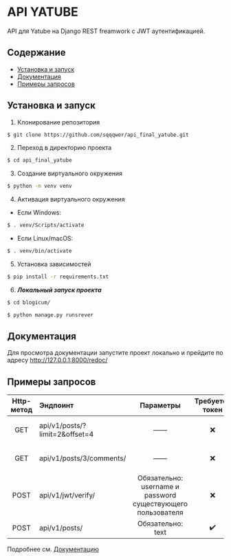 # API YATUBE
API для Yatube на Django REST freamwork с JWT аутентификацией.

## Содержание
- [Установка и запуск](#установка-и-запуск)
- [Документация](#документация)
- [Примеры запросов](#примеры-запросов)
## Установка и запуск
1. Клонирование репозитория
   
```bash
$ git clone https://github.com/sqqqwer/api_final_yatube.git
```

2. Переход в директорию проекта

```bash
$ cd api_final_yatube
```

3. Создание виртуального окружения

```bash
$ python -m venv venv
```

4. Активация виртуального окружения

- Если Windows:
```bash
$ . venv/Scripts/activate
```
- Если Linux/macOS:
```bash
$ . venv/bin/activate
```
5. Установка зависимостей

```bash
$ pip install -r requirements.txt
```

6. **_Локальный запуск проекта_**

```bash
$ cd blogicum/
```

```bash
$ python manage.py runsrever
```

## Документация
Для просмотра документации запустите проект локально и прейдите по адресу http://127.0.0.1:8000/redoc/


## Примеры запросов
|Http-метод|Эндпоинт|Параметры|Требуется токен|Результат|
| :-: | :-- | :-: | :-: | - |
| GET | api/v1/posts/?limit=2&offset=4 | —— |:x:| Получение 2 постов с 3 страницы |
| GET | api/v1/posts/3/comments/ | —— |:x:| Получение **всех** комментариев с поста с id 3 |
| POST | api/v1/jwt/verify/ | Обязательно: username и password существующего пользователя | :x: | Получение аунтефикационного токена |
| POST | api/v1/posts/ | Обязательно: text |:heavy_check_mark:| Создание поста |

Подробнее см. [Документацию](#документация)





